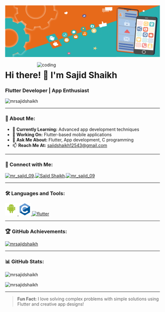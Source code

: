 ![Banner Image](https://github.com/mrsajidshaikh/mrsajidshaikh/blob/main/banner.gif.gif)

<img align="right" alt="coding" width="400" src="https://user-images.githubusercontent.com/74038190/241764371-9d0fd0c4-5c7f-4122-b884-64a1e1685d2d.gif">

# Hi there! 👋 I'm **Sajid Shaikh**  
### Flutter Developer | App Enthusiast

<p align="left"> 
  <img src="https://komarev.com/ghpvc/?username=mrsajidshaikh&label=Profile%20views&color=0e75b6&style=flat" alt="mrsajidshaikh" /> 
</p>

---

### 🌟 About Me:

- 🌱 **Currently Learning:** Advanced app development techniques
- 🔭 **Working On:** Flutter-based mobile applications
- 💬 **Ask Me About:** Flutter, App development, C programming
- 📫 **Reach Me At:** [sajidshaikh12543@gmail.com](mailto:sajidshaikh12543@gmail.com)

---

### 🔗 Connect with Me:

<p align="left">
  <a href="https://twitter.com/mr_sajid_09" target="_blank">
    <img align="center" src="https://raw.githubusercontent.com/rahuldkjain/github-profile-readme-generator/master/src/images/icons/Social/twitter.svg" alt="mr_sajid_09" height="30" width="40" />
  </a>
  <a href="https://fb.com/sajid.shaikh" target="_blank">
    <img align="center" src="https://raw.githubusercontent.com/rahuldkjain/github-profile-readme-generator/master/src/images/icons/Social/facebook.svg" alt="Sajid Shaikh" height="30" width="40" />
  </a>
  <a href="https://instagram.com/mr_sajid_09" target="_blank">
    <img align="center" src="https://raw.githubusercontent.com/rahuldkjain/github-profile-readme-generator/master/src/images/icons/Social/instagram.svg" alt="mr_sajid_09" height="30" width="40" />
  </a>
</p>

---

### 🛠️ Languages and Tools:

<p align="left">
  <a href="https://developer.android.com" target="_blank">
    <img src="https://raw.githubusercontent.com/devicons/devicon/master/icons/android/android-original-wordmark.svg" alt="android" width="40" height="40"/>
  </a> 
  <a href="https://www.cprogramming.com/" target="_blank">
    <img src="https://raw.githubusercontent.com/devicons/devicon/master/icons/c/c-original.svg" alt="c" width="40" height="40"/>
  </a>
  <a href="https://flutter.dev" target="_blank">
    <img src="https://www.vectorlogo.zone/logos/flutterio/flutterio-icon.svg" alt="flutter" width="40" height="40"/>
  </a> 
</p>

---

### 🏆 GitHub Achievements:

<p align="left">
  <a href="https://github.com/ryo-ma/github-profile-trophy">
    <img src="https://github-profile-trophy.vercel.app/?username=mrsajidshaikh&theme=onedark" alt="mrsajidshaikh" />
  </a>
</p>

---

### 📊 GitHub Stats:

<p align="left">
  <img align="center" src="https://github-readme-stats.vercel.app/api/top-langs?username=mrsajidshaikh&show_icons=true&locale=en&layout=compact" alt="mrsajidshaikh" />
</p>

<p align="left">
  <img align="center" src="https://github-readme-streak-stats.herokuapp.com/?user=mrsajidshaikh&" alt="mrsajidshaikh" />
</p>

---

> **Fun Fact:** I love solving complex problems with simple solutions using Flutter and creative app designs!
